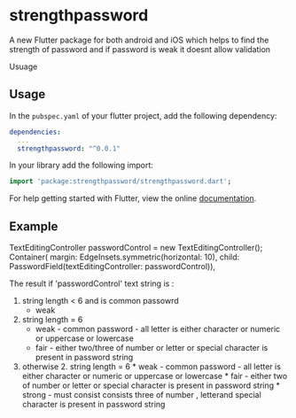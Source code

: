 # strengthpassword

A new Flutter package for both android and iOS which helps to find the strength of password and if password is weak it doesnt allow validation

Usuage


## Usage

In the `pubspec.yaml` of your flutter project, add the following dependency:

```yaml
dependencies:
  ...
  strengthpassword: "^0.0.1"
```

In your library add the following import:

```dart
import 'package:strengthpassword/strengthpassword.dart';
```

For help getting started with Flutter, view the online [documentation](https://flutter.io/).


## Example
  TextEditingController passwordControl = new TextEditingController();
        Container(
            margin: EdgeInsets.symmetric(horizontal: 10),
            child: PasswordField(textEditingController: passwordControl)),
            
  The result if 'passwordControl' text string is :
  1.  string length < 6 and is common passowrd
      * weak 
  2. string length = 6
      * weak 
            - common password
            - all letter is either character or numeric or uppercase or lowercase
      * fair
            - either two/three of number or letter or special character is present in password string
   3. otherwise
      2. string length = 6
          * weak 
                - common password
                - all letter is either character or numeric or uppercase or lowercase
          * fair
                - either two of number or letter or special character is present in password string
          * strong
                - must consist consists three of number , letterand  special character is present in password string


